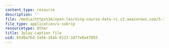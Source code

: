 ```yaml
---
content_type: resource
description: ''
file: /media/https%3A/open-learning-course-data-rc.s3.amazonaws.com/5-111sc-principles-of-chemical-science-fall-2014/b5d0a76d3a5616ab01231877e0a47093_JBgbUI3pxV0.srt
file_type: application/x-subrip
resourcetype: Other
title: 3play caption file
uid: b5d0a76d-3a56-16ab-0123-1877e0a47093
---
```

